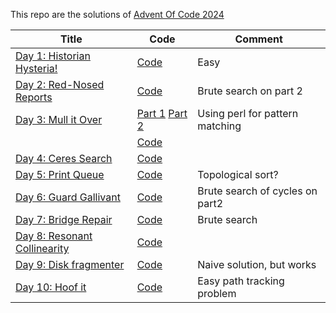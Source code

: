This repo are the solutions of [Advent Of Code 2024](https://adventofcode/2024)

| Title                                                               | Code                                  | Comment                         |
|---------------------------------------------------------------------|---------------------------------------|---------------------------------|
| [Day 1: Historian Hysteria!](https://adventofcode.com/2024/day/1)   | [Code](day1.q)                        | Easy                            |
| [Day 2: Red-Nosed Reports](https://adventofcode.com/2024/day/2)     | [Code](day2.q)                        | Brute search on part 2          |
| [Day 3: Mull it Over](https://adventofcode.com/2024/day/3)          | [Part 1](day3.pl) [Part 2](day3_2.pl) | Using perl for pattern matching |
|                                                                     | [Code](day3.q)                        |                                 |
| [Day 4: Ceres Search](https://adventofcode.com/2024/day/4)          | [Code](day4.q)                        |                                 |
| [Day 5: Print Queue](https://adventofcode.com/2024/day/5)           | [Code](day5.q)                        | Topological sort?               |
| [Day 6: Guard Gallivant](https://adventofcode.com/2024/day/6)       | [Code](day6.q)                        | Brute search of cycles on part2 |
| [Day 7: Bridge Repair](https://adventofcode.com/2024/day/7)         | [Code](day7.q)                        | Brute search                    |
| [Day 8: Resonant Collinearity](https://adventofcode.com/2024/day/8) | [Code](day8.q)                        |                                 |
| [Day 9: Disk fragmenter](https://adventofcode.com/2024/day/9)       | [Code](day9.q)                        | Naive solution, but works       |
| [Day 10: Hoof it](https://adventofcode.com/2024/day/10)             | [Code](day10.q)                       | Easy path tracking problem      |












